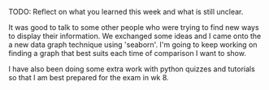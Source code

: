 TODO: Reflect on what you learned this week and what is still unclear.

It was good to talk to some other people who were trying to find new ways to display their information. We exchanged some ideas and I came onto the a new data graph technique using 'seaborn'. I'm going to keep working on finding a graph that best suits each time of comparison I want to show. 

I have also been doing some extra work with python quizzes and tutorials so that I am best prepared for the exam in wk 8. 